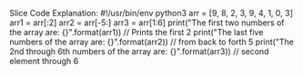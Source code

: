 Slice Code Explanation: 
#!/usr/bin/env python3
arr = [9, 8, 2, 3, 9, 4, 1, 0, 3]
arr1 = arr[:2]
arr2 = arr[-5:]
arr3 = arr[1:6]
print("The first two numbers of the array are: {}".format(arr1)) // Prints the first 2
print("The last five numbers of the array are: {}".format(arr2)) // from back to forth 5 
print("The 2nd through 6th numbers of the array are: {}".format(arr3)) // second element through 6
